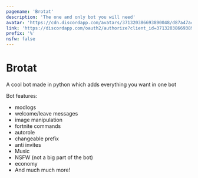 ```yaml
---
pagename: 'Brotat'
description: 'The one and only bot you will need'
avatar: 'https://cdn.discordapp.com/avatars/371320386693890048/d87a47a4fa44698bb9e47b3e6e804980.png'
link: 'https://discordapp.com/oauth2/authorize?client_id=371320386693890048&scope=bot&permissions=8'
prefix: '%'
nsfw: false
---
```

# Brotat
A cool bot made in python which adds everything you want in one bot

Bot features:
- modlogs
- welcome/leave messages
- image manipulation
- fortnite commands
- autorole
- changeable prefix
- anti invites
- Music
- NSFW (not a big part of the bot)
- economy
- And much much more!
